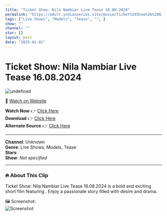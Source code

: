 ```yaml
---
title: "Ticket Show: Nila Nambiar Live Tease 16.08.2024"
permalink: "https://adult.indianseries.site/movie/Ticket%20Show%3A%20Nila%20Nambiar%20Live%20Tease%2016.08.2024"
tags: ["Live Shows", "Models", "Tease", "", ]
show: ""
channel: ""
star: []
layout: post
date: "2025-01-01"
---
```


# Ticket Show: Nila Nambiar Live Tease 16.08.2024

![undefined](https://desisins.com/wp-content/uploads/2024/08/Nila-Nambair-Tease_cleanup.jpg)

🔗 [Watch on Website](https://adult.indianseries.site/movie/Ticket%20Show%3A%20Nila%20Nambiar%20Live%20Tease%2016.08.2024)

**Watch Now** 👉 [Click Here](https://adult.indianseries.site/movie/Ticket%20Show%3A%20Nila%20Nambiar%20Live%20Tease%2016.08.2024)  
**Download** 👉 [Click Here](https://adult.indianseries.site/movie/Ticket%20Show%3A%20Nila%20Nambiar%20Live%20Tease%2016.08.2024)  
**Alternate Source** 👉 [Click Here](https://adult.indianseries.site/movie/Ticket%20Show%3A%20Nila%20Nambiar%20Live%20Tease%2016.08.2024)

---

**Channel**: Unknown  
**Genre**: Live Shows, Models, Tease  
**Stars**:   
**Show**: *Not specified*

---

### 🔥 About This Clip

Ticket Show: Nila Nambiar Live Tease 16.08.2024 is a bold and exciting short film featuring . Enjoy a passionate story filled with desire and drama.
 
🖼️ Screenshot:  
![Screenshot](https://desisins.com/wp-content/uploads/2024/08/Nila-Nambair-Tease_cleanup.jpg)

